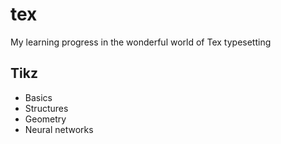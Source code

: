 # tex

My learning progress in the wonderful world of Tex typesetting

## Tikz

- Basics
- Structures
- Geometry
- Neural networks
